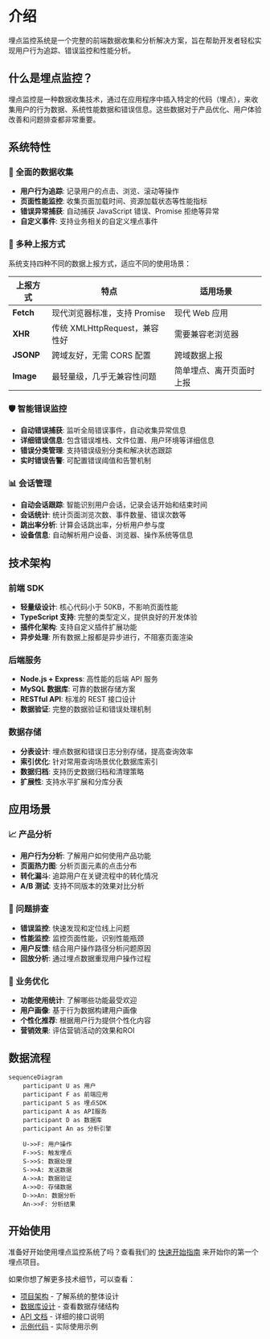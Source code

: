 # 介绍

埋点监控系统是一个完整的前端数据收集和分析解决方案，旨在帮助开发者轻松实现用户行为追踪、错误监控和性能分析。

## 什么是埋点监控？

埋点监控是一种数据收集技术，通过在应用程序中插入特定的代码（埋点），来收集用户的行为数据、系统性能数据和错误信息。这些数据对于产品优化、用户体验改善和问题排查都非常重要。

## 系统特性

### 🎯 全面的数据收集

- **用户行为追踪**: 记录用户的点击、浏览、滚动等操作
- **页面性能监控**: 收集页面加载时间、资源加载状态等性能指标
- **错误异常捕获**: 自动捕获 JavaScript 错误、Promise 拒绝等异常
- **自定义事件**: 支持业务相关的自定义埋点事件

### 🚀 多种上报方式

系统支持四种不同的数据上报方式，适应不同的使用场景：

| 上报方式 | 特点 | 适用场景 |
|---------|------|---------|
| **Fetch** | 现代浏览器标准，支持 Promise | 现代 Web 应用 |
| **XHR** | 传统 XMLHttpRequest，兼容性好 | 需要兼容老浏览器 |
| **JSONP** | 跨域友好，无需 CORS 配置 | 跨域数据上报 |
| **Image** | 最轻量级，几乎无兼容性问题 | 简单埋点、离开页面时上报 |

### 🛡️ 智能错误监控

- **自动错误捕获**: 监听全局错误事件，自动收集异常信息
- **详细错误信息**: 包含错误堆栈、文件位置、用户环境等详细信息
- **错误分类管理**: 支持错误级别分类和解决状态跟踪
- **实时错误告警**: 可配置错误阈值和告警机制

### 📊 会话管理

- **自动会话跟踪**: 智能识别用户会话，记录会话开始和结束时间
- **会话统计**: 统计页面浏览次数、事件数量、错误次数等
- **跳出率分析**: 计算会话跳出率，分析用户参与度
- **设备信息**: 自动解析用户设备、浏览器、操作系统等信息

## 技术架构

### 前端 SDK

- **轻量级设计**: 核心代码小于 50KB，不影响页面性能
- **TypeScript 支持**: 完整的类型定义，提供良好的开发体验
- **插件化架构**: 支持自定义插件扩展功能
- **异步处理**: 所有数据上报都是异步进行，不阻塞页面渲染

### 后端服务

- **Node.js + Express**: 高性能的后端 API 服务
- **MySQL 数据库**: 可靠的数据存储方案
- **RESTful API**: 标准的 REST 接口设计
- **数据验证**: 完整的数据验证和错误处理机制

### 数据存储

- **分表设计**: 埋点数据和错误日志分别存储，提高查询效率
- **索引优化**: 针对常用查询场景优化数据库索引
- **数据归档**: 支持历史数据归档和清理策略
- **扩展性**: 支持水平扩展和分库分表

## 应用场景

### 📈 产品分析

- **用户行为分析**: 了解用户如何使用产品功能
- **页面热力图**: 分析页面元素的点击分布
- **转化漏斗**: 追踪用户在关键流程中的转化情况
- **A/B 测试**: 支持不同版本的效果对比分析

### 🐛 问题排查

- **错误监控**: 快速发现和定位线上问题
- **性能监控**: 监控页面性能，识别性能瓶颈
- **用户反馈**: 结合用户操作路径分析问题原因
- **回放分析**: 通过埋点数据重现用户操作过程

### 🎯 业务优化

- **功能使用统计**: 了解哪些功能最受欢迎
- **用户画像**: 基于行为数据构建用户画像
- **个性化推荐**: 根据用户行为提供个性化内容
- **营销效果**: 评估营销活动的效果和ROI

## 数据流程

```mermaid
sequenceDiagram
    participant U as 用户
    participant F as 前端应用
    participant S as 埋点SDK
    participant A as API服务
    participant D as 数据库
    participant An as 分析引擎

    U->>F: 用户操作
    F->>S: 触发埋点
    S->>S: 数据处理
    S->>A: 发送数据
    A->>A: 数据验证
    A->>D: 存储数据
    D->>An: 数据分析
    An->>F: 分析结果
```

## 开始使用

准备好开始使用埋点监控系统了吗？查看我们的 [快速开始指南](./getting-started.md) 来开始你的第一个埋点项目。

如果你想了解更多技术细节，可以查看：

- [项目架构](./architecture.md) - 了解系统的整体设计
- [数据库设计](./database.md) - 查看数据存储结构
- [API 文档](../api/tracking.md) - 详细的接口说明
- [示例代码](../examples/basic.md) - 实际使用示例
